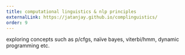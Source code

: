```yaml
---
title: computational linguistics & nlp principles
externalLink: https://jatanjay.github.io/complinguistics/
order: 9
---
```

exploring concepts such as p/cfgs, naïve bayes, viterbi/hmm, dynamic programming etc.